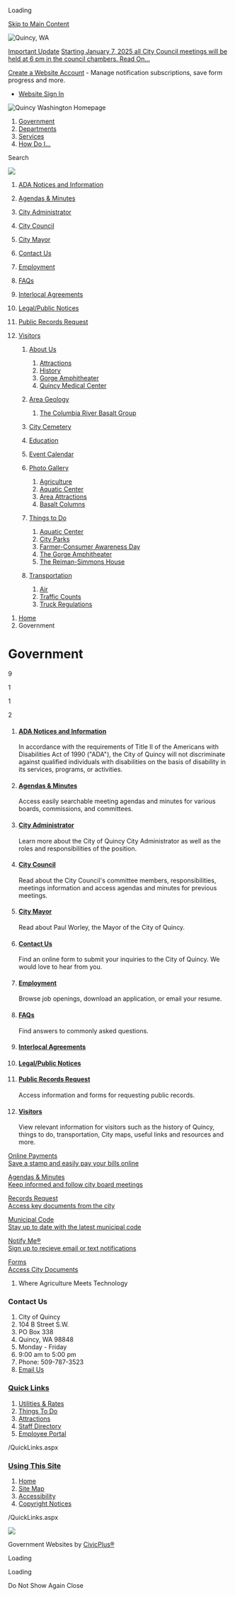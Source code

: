 Loading

[Skip to Main Content](https://quincywashington.us/27/Government/)

![Quincy, WA](https://quincywashington.us/ImageRepository/Document?documentID=1238)

[Important Update](https://quincywashington.us/AlertCenter.aspx) [Starting January 7, 2025 all City Council meetings will be held at 6 pm in the council chambers. Read On...](https://quincywashington.us/AlertCenter.aspx?AID=Starting-January-7-2025-all-City-Council-114)

[Create a Website Account](https://quincywashington.us/MyAccount/ProfileCreate) - Manage notification subscriptions, save form progress and more.   

- [Website Sign In](https://quincywashington.us/MyAccount)

![Quincy Washington Homepage](https://quincywashington.us/ImageRepository/Document?documentID=1472)

1. [Government](https://quincywashington.us/27/Government)
2. [Departments](https://quincywashington.us/35/Departments)
3. [Services](https://quincywashington.us/101/Services)
4. [How Do I...](https://quincywashington.us/9/How-Do-I)

Search

![](https://quincywashington.us/ImageRepository/Document?documentID=1240)

01. [ADA Notices and Information](https://quincywashington.us/354/ADA-Notices-and-Information)
02. [Agendas &amp; Minutes](https://quincy.civicweb.net/filepro/documents)
03. [City Administrator](https://quincywashington.us/210/City-Administrator)
04. [City Council](https://quincywashington.us/169/City-Council)
05. [City Mayor](https://quincywashington.us/211/City-Mayor)
06. [Contact Us](https://quincywashington.us/FormCenter/City-Hall-Contact-Us-5/Contact-Us-48)
07. [Employment](https://quincywashington.us/178/Employment)
08. [FAQs](https://quincywashington.us/FAQ.aspx?TID=15)
09. [Interlocal Agreements](https://quincy.civicweb.net/filepro/documents/69633)
10. [Legal/Public Notices](https://quincywashington.us/259/LegalPublic-Notices)
11. [Public Records Request](https://quincywashington.us/207/Public-Records-Request)
12. [Visitors](https://quincywashington.us/182/Visitors)
    
    1. [About Us](https://quincywashington.us/183/About-Us)
       
       1. [Attractions](https://quincywashington.us/188/Attractions)
       2. [History](https://quincywashington.us/189/History)
       3. [Gorge Amphitheater](https://quincywashington.us/185/Gorge-Amphitheater)
       4. [Quincy Medical Center](https://quincywashington.us/186/Quincy-Medical-Center)
    2. [Area Geology](https://quincywashington.us/215/Area-Geology)
       
       1. [The Columbia River Basalt Group](https://quincywashington.us/226/The-Columbia-River-Basalt-Group)
    3. [City Cemetery](https://quincywashington.us/179/City-Cemetery)
    4. [Education](https://quincywashington.us/205/Education)
    5. [Event Calendar](https://quincywashington.us/208/Event-Calendar)
    6. [Photo Gallery](https://quincywashington.us/198/Photo-Gallery)
       
       1. [Agriculture](https://quincywashington.us/gallery.aspx?AID=4)
       2. [Aquatic Center](https://quincywashington.us/gallery.aspx?AID=3)
       3. [Area Attractions](https://quincywashington.us/gallery.aspx?AID=5)
       4. [Basalt Columns](https://quincywashington.us/gallery.aspx?AID=6)
    7. [Things to Do](https://quincywashington.us/197/Things-to-Do)
       
       1. [Aquatic Center](https://quincywashington.us/214/Aquatic-Center)
       2. [City Parks](https://quincywashington.us/206/City-Parks)
       3. [Farmer-Consumer Awareness Day](https://quincywashington.us/202/Farmer-Consumer-Awareness-Day)
       4. [The Gorge Amphitheater](https://www.livenation.com/venues/14067/gorge-amphitheatre)
       5. [The Reiman-Simmons House](https://quincywashington.us/224/The-Reiman-Simmons-House)
    8. [Transportation](https://quincywashington.us/184/Transportation)
       
       1. [Air](https://quincywashington.us/193/Air)
       2. [Traffic Counts](https://quincywashington.us/187/Traffic-Counts)
       3. [Truck Regulations](https://quincywashington.us/196/Truck-Regulations)

<!--THE END-->

1. [Home](https://quincywashington.us)
2. Government

# Government

9

1

1

2

01. #### [ADA Notices and Information](https://quincywashington.us/354/ADA-Notices-and-Information)
    
    In accordance with the requirements of Title II of the Americans with Disabilities Act of 1990 ("ADA"), the City of Quincy will not discriminate against qualified individuals with disabilities on the basis of disability in its services, programs, or activities.
02. #### [Agendas &amp; Minutes](https://quincy.civicweb.net/filepro/documents)
    
    Access easily searchable meeting agendas and minutes for various boards, commissions, and committees.
03. #### [City Administrator](https://quincywashington.us/210/City-Administrator)
    
    Learn more about the City of Quincy City Administrator as well as the roles and responsibilities of the position.
04. #### [City Council](https://quincywashington.us/169/City-Council)
    
    Read about the City Council's committee members, responsibilities, meetings information and access agendas and minutes for previous meetings.
05. #### [City Mayor](https://quincywashington.us/211/City-Mayor)
    
    Read about Paul Worley, the Mayor of the City of Quincy.
06. #### [Contact Us](https://quincywashington.us/FormCenter/City-Hall-Contact-Us-5/Contact-Us-48)
    
    Find an online form to submit your inquiries to the City of Quincy. We would love to hear from you.
07. #### [Employment](https://quincywashington.us/178/Employment)
    
    Browse job openings, download an application, or email your resume.
08. #### [FAQs](https://quincywashington.us/FAQ.aspx?TID=15)
    
    Find answers to commonly asked questions.
09. #### [Interlocal Agreements](https://quincy.civicweb.net/filepro/documents/69633)
10. #### [Legal/Public Notices](https://quincywashington.us/259/LegalPublic-Notices)
11. #### [Public Records Request](https://quincywashington.us/207/Public-Records-Request)
    
    Access information and forms for requesting public records.
12. #### [Visitors](https://quincywashington.us/182/Visitors)
    
    View relevant information for visitors such as the history of Quincy, things to do, transportation, City maps, useful links and resources and more.

[Online Payments  
Save a stamp and easily pay your bills online](https://www.invoicecloud.com/portal/%28S%28ygkurdgths4row41jrj4vxjy%29%29/2/Site.aspx?G=9b28a1fe-5bd5-42d6-99ee-ce26ad422ddf)

[Agendas &amp; Minutes  
Keep informed and follow city board meetings](https://quincy.civicweb.net/filepro/documents)

[Records Request  
Access key documents from the city](https://quincywashington.us/207/Public-Records-Request)

[Municipal Code  
Stay up to date with the latest municipal code](https://www.codepublishing.com/WA/Quincy)

[Notify Me®  
Sign up to recieve email or text notifications](https://quincywashington.us/list.aspx)

[Forms  
Access City Documents](https://quincywashington.us/DocumentCenter/Index/43)

1. Where Agriculture Meets Technology

### Contact Us

1. City of Quincy
2. 104 B Street S.W.
3. PO Box 338
4. Quincy, WA 98848
5. Monday - Friday
6. 9:00 am to 5:00 pm
7. Phone: 509-787-3523
8. [Email Us](mailto:info@quincywashington.us)

### [Quick Links](https://quincywashington.us/QuickLinks.aspx?CID=16)

1. [Utilities &amp; Rates](https://quincywashington.us/157/Utilities-Rates)
2. [Things To Do](https://quincywashington.us/197/Things-to-Do)
3. [Attractions](https://quincywashington.us/188/Attractions)
4. [Staff Directory](https://www.quincywashington.us/directory.aspx)
5. [Employee Portal](https://quincywashington.us/72/Employee-Portal)

/QuickLinks.aspx

### [Using This Site](https://quincywashington.us/QuickLinks.aspx?CID=17)

1. [Home](https://quincywashington.us)
2. [Site Map](https://quincywashington.us/sitemap.aspx)
3. [Accessibility](https://quincywashington.us/accessibility)
4. [Copyright Notices](https://quincywashington.us/site/copyright)

/QuickLinks.aspx

![](https://quincywashington.us/ImageRepository/Document?documentID=1239)

Government Websites by [CivicPlus®](https://connect.civicplus.com/referral)

Loading

Loading

Do Not Show Again Close